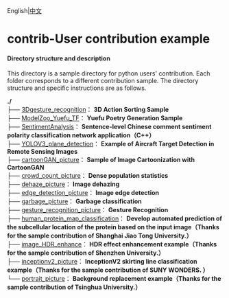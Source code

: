 English|[中文](README_CN.md)

# contrib-User contribution example

#### Directory structure and description

This directory is a sample directory for python users' contribution. Each folder corresponds to a different contribution sample. The directory structure and specific instructions are as follows.  

**./**   
├── [3Dgesture_recognition](./3Dgesture_recognition)： **3D Action Sorting Sample**     
├── [ModelZoo_Yuefu_TF](./ModelZoo_Yuefu_TF)： **Yuefu Poetry Generation Sample**    
├── [SentimentAnalysis](./SentimentAnalysis)： **Sentence-level Chinese comment sentiment polarity classification network application（C++）**    
├── [YOLOV3_plane_detection](./YOLOV3_plane_detection)： **Example of Aircraft Target Detection in Remote Sensing Images**    
├── [cartoonGAN_picture](./cartoonGAN_picture)： **Sample of Image Cartoonization with CartoonGAN**     
├── [crowd_count_picture](./crowd_count_picture)： **Dense population statistics**     
├── [dehaze_picture](./dehaze_picture)： **Image dehazing**     
├── [edge_detection_picture](./edge_detection_picture)： **Image edge detection**     
├── [garbage_picture](./garbage_picture)： **Garbage classification**   
├── [gesture_recognition_picture](./gesture_recognition_picture)： **Gesture Recognition**    
├── [human_protein_map_classification](./human_protein_map_classification)： **Develop automated prediction of the subcellular location of the protein based on the input image（Thanks for the sample contribution of  Shanghai Jiao Tong University.）**    
├── [image_HDR_enhance](./image_HDR_enhance)： **HDR effect enhancement example（Thanks for the sample contribution of Shenzhen University.）**   
├── [inceptionv2_picture](./inceptionv2_picture)： **InceptionV2 skirting line classification example（Thanks for the sample contribution of SUNY WONDERS. ）**   
└── [portrait_picture](./portrait_picture)： **Background replacement example（Thanks for the sample contribution of Tsinghua University.）**

 